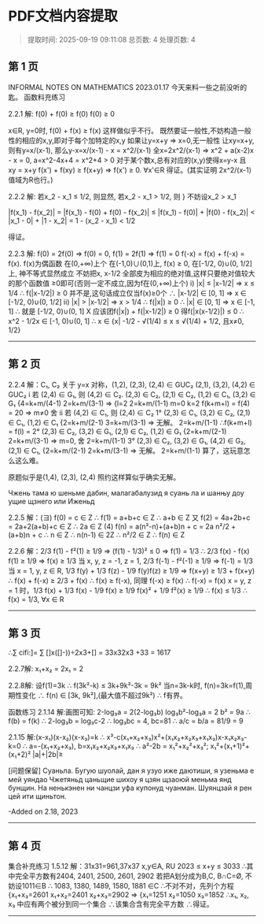 # PDF文档内容提取
> 提取时间: 2025-09-19 09:11:08
> 总页数: 4
> 处理页数: 4

## 第 1 页

INFORMAL NOTES ON
MATHEMATICS
2023.01.17
今天来料一些之前没听的匙。
函数料充练习

2.2.1 解: f(0) + f(0) ≥ f(0)
f(0) ≥ 0

x∈R, y=0时, f(0) + f(x) ≥ f(x)
这样做似乎不行。
既然要证一般性,不妨构造一般性的相应的x,y,即对于每个加特定的x,y
如果让y=x+y ⇒ x=0,无一般性
让xy=x+y,则有y=x/(x-1), 那么y-x=x/(x-1) - x = x^2/(x-1)
全x=2x^2/(x-1) ⇒ x^2 + a(x-2)x - x = 0, a=x^2-4x+4 = x^2+4 > 0
对于某个数x,总有对应的(x,y)使得x=y-x 且 xy = x+y
f(x') + f(xy) ≥ f(x+y) ⇒ f(x') ≥ 0. ∀x'∈R
得证。(其实证明 2x^2/(x-1) 值域为R也行。)

2.2.2 解: 若x_2 - x_1 ≤ 1/2, 则显然,
若x_2 - x_1 > 1/2, 则
} 不妨设x_2 > x_1

|f(x_1) - f(x_2)| = |f(x_1) - f(0) + f(0) - f(x_2)|
≤ |f(x_1) - f(0)| + |f(0) - f(x_2)|
< |x_1 - 0| + |1 - x_2|
= 1 - (x_2 - x_1)
< 1/2

得证。

2.2.3 解: f(0) = 2f(0) ⇒ f(0) = 0, f(1) = 2f(1) ⇒ f(1) = 0
f(-x) = f(x) + f(-x) = f(x). f(x)为偶函数
在(0,+∞)上个 在(-1,0)∪(0,1)上, f(x) ≥ 0,
在[-1/2, 0)∪(0, 1/2]上, 神不等式显然成立
不妨把x, x-1/2 全部皮为相应的绝对值,这样只要绝对值较大的那个函数值
≥0即可(否则一定不成立,因为f在(0,+∞)上个)
i) |x| ≤ |x-1/2| ⇒ x ≤ 1/4 ∴ f(|x-1/2|) ≥ 0 并不是,这句话成立仅当f(x)≥0个
∴ |x-1/2| ∈ [0, 1] ⇒ x ∈ [-1/2, 0)∪(0, 1/2]
ii) |x| > |x-1/2| ⇒ x > 1/4 ∴ f(|x|) ≥ 0
∴ |x| ∈ [0, 1] ⇒ x ∈ [-1, 1]
∴ 就是 [-1/2, 0)∪(0, 1] X
应该团f(|x|) + f(|x-1/2|) ≥ 0 得f(|x(x-1/2)|) ≤ 0
∴ x^2 - 1/2x ∈ [-1, 0)∪(0, 1]
∴ x ∈ {x| -1/2 - √(1/4) ≤ x ≤ √(1/4) + 1/2, 且x≠0, 1/2}

---

## 第 2 页

2.2.4 解：C₁, C₂ 关于 y=x 对称，(1,2), (2,3), (2,4) ∈ GUC₂
(2,1), (3,2), (4,2) ∈ GUC₂
i 若 (2,4) ∈ G₁, 则 (4,2) ∈ C₂. (2,3) ∈ C₂, (2,1) ∈ C₂, (1,2) ∈ C₁, (3,2) ∈ G₁
{4=k+m/(4-1)
2=k+m/(3-1) => {l=2
2=k+m/(1-1) m=0
k=2
f(k+m+l) = f(4) = 20 => m≠0 舍
ii 若 (4,2) ∈ C₁, 则 (2,4) ∈ C₂
1° (2,3) ∈ C₁, (3,2) ∈ C₂, (2,1) ∈ C₁, (1,2) ∈ C₁
{2=k+m/(2-1)
3=k+m/(3-1) => 无解。
2=k+m/(1-1)
∴f(k+m+l) = f(l) =
2° (2,3) ∈ C₂, (3,2) ∈ G₁, (2,1) ∈ C₂, (1,2) ∈ G₁
{2=k+m/(2-1)
2=k+m/(3-1) => m=0, 舍
2=k+m/(1-1)
3° (2,3) ∈ C₂, (3,2) ∈ G₁, (4,2) ∈ G₂, (2,1) ∈ C₁,
{2=k+m/(2-1)
2=k+m/(3-1) => 无解。
2=k+m/(1-1)
算了，这玩意怎么这么难。

原题似乎是(1,4), (2,3), (2,4)
照约这样算似乎确实无解。

Чжень тама ю шеньме дабин,
малагабалузид я суань ла и
шанњу доу ущие щзнего или
Иженьд

2.2.5 解：(ヨ) f(0) = c ∈ Z
∴ f(1) = a+b+c ∈ Z ∴ a+b ∈ Z
又 f(2) = 4a+2b+c = 2a+2(a+b)+c ∈ Z ∴ 2a ∈ Z
(4) f(n) = a(n²-n)+(a+b)n + c
= 2a n²/2 + (a+b)n + c
∴ n ∈ Z ∴ n(n-1) ∈ 2Z ∴ n²/2 ∈ Z
∴ f(n) ∈ Z

2.2.6 解：2/3 f(1) - f²(1) ≥ 1/9 => (f(1) - 1/3)² ≤ 0 => f(1) = 1/3
∴ 2/3 f(x) - f(x) f(1) ≥ 1/9 => f(x) ≥ 1/3
当 x, y, z = -1, z = 1, 2/3 f(-1) - f²(-1) ≥ 1/9 => f(-1) = 1/3
当 x = 1, y, z ∈ R, 1/3 f(y) + 1/3 f(z) - 1/9 f(y)f(z) ≥ 1/9
=> f(x+y) ≥ 1/3 + f(x+y)
∴ f(x) + f(-x) ≥ 2/3 + f(x) ∴ f(x) ≥ f(-x), 同理 f(-x) ≥ f(x)
∴ f(-x) = f(x)
x = y, z = 1 时，1/3 f(x) + 1/3 f(x) - 1/9 f(x) ≥ 1/9 f(x)² + 1/9 f²(x) ≥ 1/9
∴ f(x) ≤ 1/3 ∴ f(x) = 1/3, ∀x ∈ R

---

## 第 3 页

∴∑ cifi:]= ∑ []x([]-))÷2x3+[]
= 33x32x3 +33
= 1617

2.2.7解:
x₁+x₂
= 2x₁
= 2

2.2.8解: 设f(1)=3k ∴ f(3k²-k) ≤ 3k+9k²-3k = 9k²
当n=3k-k时, f(n)=3k=f(1),周期性变化
∴ f(n) ∈ [3k, 9k²],(最大值不超过9k²)
∴ f有界。

函数练习
2.1.14 解:画图可知:
2-log₃a = 2(2-log₃b)
log₃b²-log₃a = 2
b² = 9a
∴ f(b) = f(k)
∴ 2-log₃b = log₃c-2
∴ log₃bc = 4, bc=81
∴ a/c = b/a = 81/9 = 9

2.1.15 解:(x-x₁)(x-x₂)(x-x₃)=k
∴ x³-c(x₁+x₂+x₃)x²+(x₁x₂+x₂x₃+x₁x₃)x-x₁x₂x₃-k=0
∴ a=-(x₁+x₂+x₃), b=x₁x₂+x₂x₃+x₁x₃
∴ a²-2b = x₁²+x₂²+x₃²; x₁²+(x₁+1)²+(x₁+2)²
|a|+|2b|≥

[问题保留]
Суаньла. Бугую шуолай, дан я узуо иже даютиши, я узеньма е мей уяндао
Чжетяньд цаньщие шихоу я цзян щзаоюй меньма янд бунщин. На ненькэнен
ни чанцзи уфа купонуд чуанман. Шуянцзай я рен цей ити щиньтон.

-Added on 2.18, 2023

---

## 第 4 页

集合补充练习
1.5.12 解：31x31=961,37x37
x,y∈A, RU 2023 ≤ x+y ≤ 3033
∴其中完全平方数有2404, 2401, 2500, 2601, 2902
若把A划分成为B,C, B∩C=Ø, 不妨设1011∈B
∴ 1083, 1380, 1489, 1580, 1881 ∈C
∴不对不对，先列个方程
{x₁+x₃=2601
x₁+x₂=2401
x₂+x₃=2902
=>
{x₁=1251
x₂=1050
x₃=1852
∴x₁, x₂, x₃ 中应有两个被分到同一个集合
∴该集合含有完全平方数
∴得证。

---

